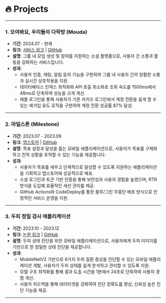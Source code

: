 # 🔥 Projects
---

### 1. 모여봐요, 우리들의 다락방 (Mouda)
- **기간**: 2024.07 - 현재
- **링크**: [서비스 링크](https://mouda.site/) | [GitHub](https://github.com/woowacourse-teams/2024-mouda)
- **설명**: 그룹 내 모임 생성 및 참여를 지원하는 소셜 플랫폼으로, 사용자 간 소통과 활동을 강화하는 서비스입니다.
- **성과**:
  - 사용자 인증, 채팅, 알림 등의 기능을 구현하여 그룹 내 사용자 간의 원활한 소통과 실시간 상호작용을 지원.
  - 데이터베이스 인덱스 최적화와 API 호출 최소화로 조회 속도를 1500ms에서 48ms로 단축하여 성능을 크게 개선.
  - 애플 로그인을 통해 사용자가 기존 카카오 로그인에서 계정 전환을 쉽게 할 수 있는 재가입 유도 로직을 구현하여 계정 전환 성공률 87% 달성.

---

### 2. 마일스톤 (Milestone)
- **기간**: 2023.07 - 2023.09
- **링크**: [앱스토어](https://apps.apple.com/kr/app/milestone/id6465692785) | [GitHub](https://github.com/dnd-side-project/dnd-9th-1-backend)
- **설명**: 목표 설정과 달성을 돕는 모바일 애플리케이션으로, 사용자가 목표를 구체화하고 진척 상황을 추적할 수 있는 기능을 제공합니다.
- **성과**:
  - 사용자가 목표를 세우고 단계적으로 달성할 수 있도록 지원하는 애플리케이션을 기획하고 앱스토어에 성공적으로 배포.
  - 소셜 로그인과 토큰 기반 인증을 통해 보안성과 사용자 경험을 높였으며, RTR 방식을 도입해 효율적인 세션 관리를 제공.
  - GitHub Actions와 CodeDeploy를 통한 블루/그린 무중단 배포 방식으로 안정적인 서비스 운영을 지원.

---

### 3. 두피 정밀 검사 애플리케이션
- **기간**: 2023.10 - 2023.12
- **링크**: [논문 링크](https://www.academia.edu/125083634/Development_of_a_Mobile_Application_for_Precision_Scalp_Examination_and_Condition_Diagnosis_Using_MobileNetV2) | [GitHub](https://github.com/Mingyum-Kim/scalp-diagnosis-application)
- **설명**: 두피 상태 진단을 위한 모바일 애플리케이션으로, 사용자에게 두피 이미지를 기반으로 한 정밀한 상태 진단을 제공합니다.
- **성과**:
  - MobileNetV2 기반으로 6가지 두피 질환 증상을 진단할 수 있는 모바일 애플리케이션 개발, 사용자가 두피 상태를 쉽게 분석하고 관리할 수 있도록 지원.
  - 모델 구조 최적화를 통해 결과 도출 시간을 1분에서 24초로 단축하여 사용자 경험 개선.
  - 사용자 피드백을 통해 데이터셋을 강화하여 진단 정확도를 향상, 신뢰성 높은 진단 기능을 제공.

---
